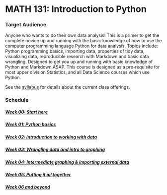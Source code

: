 # MATH 131: Introduction to Python

### Target Audience

Anyone who wants to do their own data analysis! This is a primer to get the
complete novice up and running with the basic knowledge of how to use the
computer programming language Python for data analysis. Topics include: Python
programming basics, importing data, properties of tidy data, visualizing data,
reproducible research with Markdown and basic data wrangling. Designed to get
you up and running with basic knowledge of Python and Markdown ASAP. This course is
designed as a pre-requisite for most upper division Statistics, and all Data
Science courses which use Python.

See the [syllabus](syllabus.md) for details about the current class offerings.

### Schedule

##### [Week 00: Start here](week-00.md)

##### [Week 01: Python basics](week-01.md)

##### [Week 02: Introduction to working with data](week-02.md)

##### [Week 03: Wrangling data and intro to graphing](week-03.md)

##### [Week 04: Intermediate graphing & importing external data](week-04.md)

##### [Week 05: Putting it all together](week-05.md)

##### [Week 06 and beyond](and-beyond.md)
